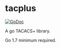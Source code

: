 # tacplus
[![GoDoc](https://godoc.org/github.com/nwaples/tacplus?status.svg)](https://godoc.org/github.com/nwaples/tacplus)

A go TACACS+ library.

Go 1.7 minimum required.
